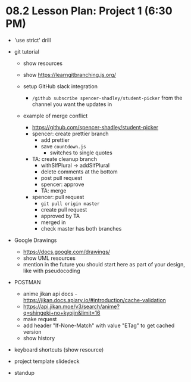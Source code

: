 # 08.2 Lesson Plan: Project 1 (6:30 PM)

- 'use strict' drill
- git tutorial

  - show resources
  - show https://learngitbranching.js.org/
  - setup GitHub slack integration

    - `/github subscribe spencer-shadley/student-picker` from the channel you want the updates in

  - example of merge conflict
    - https://github.com/spencer-shadley/student-picker
    - spencer: create prettier branch
      - add prettier
      - save `countdown.js`
        - switches to single quotes
    - TA: create cleanup branch
      - withSIfPlural -> addSIfPlural
      - delete comments at the bottom
      - post pull request
      - spencer: approve
      - TA: merge
    - spencer: pull request
      - `git pull origin master`
      - create pull request
      - approved by TA
      - merged in
      - check master has both branches

- Google Drawings

  - https://docs.google.com/drawings/
  - show UML resources
  - mention in the future you should start here as part of your design, like with pseudocoding

- POSTMAN

  - anime jikan api docs - https://jikan.docs.apiary.io/#introduction/cache-validation
  - https://api.jikan.moe/v3/search/anime?q=shingeki+no+kyojin&limit=16
  - make request
  - add header "If-None-Match" with value "ETag" to get cached version
  - show history

- keyboard shortcuts (show resource)

- project template slidedeck

- standup
